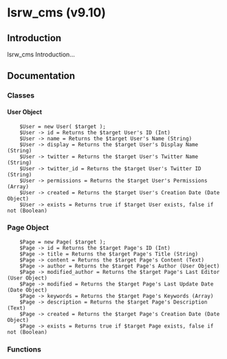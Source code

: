 # lsrw_cms (v9.10)
## Introduction
lsrw_cms Introduction...

## Documentation
### Classes
#### User Object

        $User = new User( $target );
        $User -> id = Returns the $target User's ID (Int)
        $User -> name = Returns the $target User's Name (String)
        $User -> display = Returns the $target User's Display Name (String)
        $User -> twitter = Returns the $target User's Twitter Name (String)
        $User -> twitter_id = Returns the $target User's Twitter ID (String)
        $User -> permissions = Returns the $target User's Permissions (Array)
        $User -> created = Returns the $target User's Creation Date (Date Object)
        $User -> exists = Returns true if $target User exists, false if not (Boolean)

### Page Object

        $Page = new Page( $target );
        $Page -> id = Returns the $target Page's ID (Int)
        $Page -> title = Returns the $target Page's Title (String)
        $Page -> content = Returns the $target Page's Content (Text)
        $Page -> author = Returns the $target Page's Author (User Object)
        $Page -> modified_author = Returns the $target Page's Last Editor (User Object)
        $Page -> modified = Returns the $target Page's Last Update Date (Date Object)
        $Page -> keywords = Returns the $target Page's Keywords (Array)
        $Page -> description = Returns the $target Page's Description (Text)
        $Page -> created = Returns the $target Page's Creation Date (Date Object)
        $Page -> exists = Returns true if $target Page exists, false if not (Boolean)

### Functions

